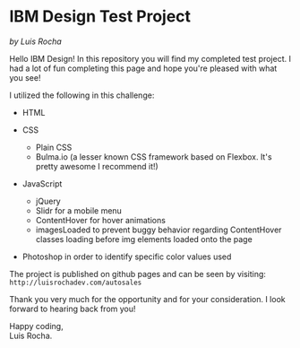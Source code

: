 # IBM Design Test Project
*by Luis Rocha*

Hello IBM Design! In this repository you will find my completed test project. I had a lot of fun completing this page and hope you're pleased with what you see!

I utilized the following in this challenge:

- HTML
- CSS
    - Plain CSS
    - Bulma.io (a lesser known CSS framework based on Flexbox. It's pretty awesome I recommend it!)
- JavaScript
    - jQuery
    - Slidr for a mobile menu 
    - ContentHover for hover animations
    - imagesLoaded to prevent buggy behavior regarding ContentHover classes loading before img elements loaded onto the page 


- Photoshop in order to identify specific color values used

The project is published on github pages and can be seen by visiting: `http://luisrochadev.com/autosales`

Thank you very much for the opportunity and for your consideration. I look forward to hearing back from you!

Happy coding,<br>
Luis Rocha.